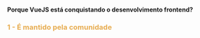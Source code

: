 #### Porque VueJS está conquistando o desenvolvimento frontend?
<h3
  style="color: #e7ad52"
  class="fragment fade-in">
  1 - É mantido pela comunidade
</h3>
